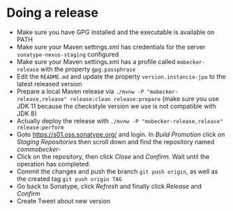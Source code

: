 Doing a release
==========

* Make sure you have GPG installed and the executable is available on PATH
* Make sure your Maven settings.xml has credentials for the server `sonatype-nexus-staging` configured
* Make sure your Maven settings.xml has a profile called `mobecker-release` with the property `gpg.passphrase`
* Edit the `README.md` and update the property `version.instancio-jpa` to the latest released version
* Prepare a local Maven release via `./mvnw -P "mobecker-release,release" release:clean release:prepare` (make sure you use JDK 11 because the checkstyle version we use is not compatible with JDK 8)
* Actually deploy the release with `./mvnw -P "mobecker-release,release" release:perform`
* Goto https://s01.oss.sonatype.org/ and login. In *Build Promotion* click on *Staging Repositories* then scroll down and find the repository named *commobecker-*
* Click on the repository, then click *Close* and *Confirm*. Wait until the operation has completed.
* Commit the changes and push the branch `git push origin`, as well as the created tag `git push origin TAG`
* Go back to Sonatype, click *Refresh* and finally click *Release* and *Confirm*
* Create Tweet about new version
